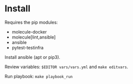 # Install

Requires the pip modules:
- molecule-docker
- molecule[lint,ansible]
- ansible
- pytest-testinfra

Install ansible (apt or pip3).

Review variables: `$EDITOR vars/vars.yml` and `make editvars`.

Run playbook: `make playbook_run`
